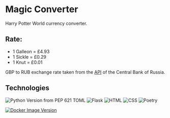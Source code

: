 # Magic Converter

Harry Potter World currency converter.

## Rate:

-   1 Galleon = £4.93
-   1 Sickle = £0.29
-   1 Knut = £0.01

GBP to RUB exchange rate taken from the [API](https://www.cbr-xml-daily.ru/daily_json.js) of the Central Bank of Russia.

## Technologies

![Python Version from PEP 621 TOML](https://img.shields.io/python/required-version-toml?tomlFilePath=https%3A%2F%2Fraw.githubusercontent.com%2Fw1ghton%2Fmagic-converter%2Frefs%2Fheads%2Fmaster%2Fpyproject.toml&style=for-the-badge&logo=python&label=Python)
![Flask](https://img.shields.io/badge/Flask-gray?style=for-the-badge&logo=flask)
![HTML](https://img.shields.io/badge/HTML-gray?style=for-the-badge&logo=html5)
![CSS](https://img.shields.io/badge/CSS-gray?logo=css3&style=for-the-badge&logoColor=1572B6)
![Poetry](https://img.shields.io/badge/Poetry-gray?style=for-the-badge&logo=poetry)

[![Docker Image Version](https://img.shields.io/docker/v/w1ghton/magic-converter?style=for-the-badge&logo=docker&label=Docker)](https://hub.docker.com/r/w1ghton/magic-converter)
